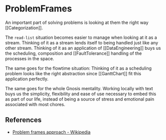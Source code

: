 # ProblemFrames

An important part of solving problems is looking at them the right way [[Categorization]].

The `read-list` situation becomes easier to manage when looking at it as a stream.
Thinking of it as a stream lends itself to being handled just like any other stream.
    Thinking of it as an application of [[DataEngineering]] buys us the scheduling, composition and [[FaultTolerance]] handling of the processes in the space.

The same goes for the flowtime situation: Thinking of it as a scheduling problem looks like the right abstraction since [[GanttChart]] fit this application perfectly.

The same goes for the whole Gnosis mentality. Working locally with text buys us the simplicity, flexibility and ease of use necessary to embed this as part of our life, instead of being a source of stress and emotional pain associated with most chores.

## References

* [Problem frames approach - Wikipedia](https://en.wikipedia.org/wiki/Problem_frames_approach)

